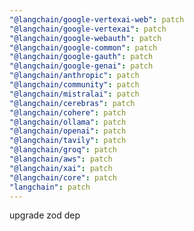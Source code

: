 ```yaml
---
"@langchain/google-vertexai-web": patch
"@langchain/google-vertexai": patch
"@langchain/google-webauth": patch
"@langchain/google-common": patch
"@langchain/google-gauth": patch
"@langchain/google-genai": patch
"@langchain/anthropic": patch
"@langchain/community": patch
"@langchain/mistralai": patch
"@langchain/cerebras": patch
"@langchain/cohere": patch
"@langchain/ollama": patch
"@langchain/openai": patch
"@langchain/tavily": patch
"@langchain/groq": patch
"@langchain/aws": patch
"@langchain/xai": patch
"@langchain/core": patch
"langchain": patch
---
```


upgrade zod dep
